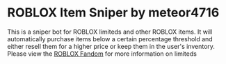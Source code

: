 # ROBLOX Item Sniper by meteor4716
This is a sniper bot for ROBLOX limiteds and other ROBLOX items. It will automatically purchase items below a certain percentage threshold and either resell them for a higher price or keep them in the user's inventory.
Please view the [ROBLOX Fandom](https://roblox.fandom.com/wiki/Category:Limited_items) for more information on limiteds
